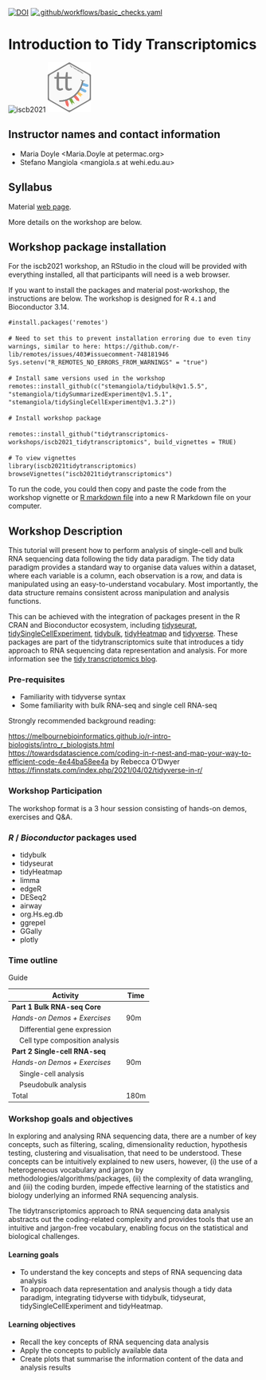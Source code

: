 <!-- badges: start -->
[![DOI](https://zenodo.org/badge/379767139.svg)](https://zenodo.org/badge/latestdoi/379767139)
[![.github/workflows/basic_checks.yaml](https://github.com/tidytranscriptomics-workshops/iscb2021_tidytranscriptomics/workflows/.github/workflows/basic_checks.yaml/badge.svg)](https://github.com/tidytranscriptomics-workshops/iscb2021_tidytranscriptomics/actions) 	
<!-- badges: end -->

# Introduction to Tidy Transcriptomics
<p float="left">
<img height="100" alt="iscb2021" src="man/figures/iscb_logo.png"/>
<img height="100" alt="tidybulk" src="https://github.com/Bioconductor/BiocStickers/blob/master/tidybulk/tidybulk.png?raw=true"/>
</p>

## Instructor names and contact information

* Maria Doyle <Maria.Doyle at petermac.org>  
* Stefano Mangiola <mangiola.s at wehi.edu.au>

## Syllabus

Material [web page](https://tidytranscriptomics-workshops.github.io/iscb2021_tidytranscriptomics/articles/tidytranscriptomics.html).

More details on the workshop are below.

## Workshop package installation 

For the iscb2021 workshop, an RStudio in the cloud will be provided with everything installed, all that participants will need is a web browser. 

If you want to install the packages and material post-workshop, the instructions are below. The workshop is designed for R `4.1` and Bioconductor 3.14.

```
#install.packages('remotes')

# Need to set this to prevent installation erroring due to even tiny warnings, similar to here: https://github.com/r-lib/remotes/issues/403#issuecomment-748181946
Sys.setenv("R_REMOTES_NO_ERRORS_FROM_WARNINGS" = "true")

# Install same versions used in the workshop
remotes::install_github(c("stemangiola/tidybulk@v1.5.5", "stemangiola/tidySummarizedExperiment@v1.5.1", "stemangiola/tidySingleCellExperiment@v1.3.2"))

# Install workshop package

remotes::install_github("tidytranscriptomics-workshops/iscb2021_tidytranscriptomics", build_vignettes = TRUE)

# To view vignettes
library(iscb2021tidytranscriptomics)
browseVignettes("iscb2021tidytranscriptomics")
```

To run the code, you could then copy and paste the code from the workshop vignette or [R markdown file](https://raw.githubusercontent.com/tidytranscriptomics-workshops/iscb2021_tidytranscriptomics/master/vignettes/tidytranscriptomics.Rmd) into a new R Markdown file on your computer.

## Workshop Description

This tutorial will present how to perform analysis of single-cell and bulk RNA sequencing data following the tidy data paradigm. The tidy data paradigm provides a standard way to organise data values within a dataset, where each variable is a column, each observation is a row, and data is manipulated using an easy-to-understand vocabulary. Most importantly, the data structure remains consistent across manipulation and analysis functions.

This can be achieved with the integration of packages present in the R CRAN and Bioconductor ecosystem, including [tidyseurat](https://stemangiola.github.io/tidyseurat/), [tidySingleCellExperiment](https://stemangiola.github.io/tidySingleCellExperiment/), [tidybulk](https://stemangiola.github.io/tidybulk/), [tidyHeatmap](https://stemangiola.github.io/tidyHeatmap/) and [tidyverse](https://www.tidyverse.org/). These packages are part of the tidytranscriptomics suite that introduces a tidy approach to RNA sequencing data representation and analysis. For more information see the [tidy transcriptomics blog](https://stemangiola.github.io/tidytranscriptomics/).

### Pre-requisites

* Familiarity with tidyverse syntax
* Some familiarity with bulk RNA-seq and single cell RNA-seq

Strongly recommended background reading:

https://melbournebioinformatics.github.io/r-intro-biologists/intro_r_biologists.html  
https://towardsdatascience.com/coding-in-r-nest-and-map-your-way-to-efficient-code-4e44ba58ee4a by Rebecca O’Dwyer  
https://finnstats.com/index.php/2021/04/02/tidyverse-in-r/

### Workshop Participation

The workshop format is a 3 hour session consisting of hands-on demos, exercises and Q&A.

### _R_ / _Bioconductor_ packages used

* tidybulk
* tidyseurat
* tidyHeatmap
* limma
* edgeR
* DESeq2
* airway
* org.Hs.eg.db
* ggrepel
* GGally
* plotly


### Time outline

Guide

| Activity                                                | Time |
|---------------------------------------------------------|------|
| **Part 1 Bulk RNA-seq Core**                            |      |
|  *Hands-on Demos + Exercises*                           |  90m |
|      Differential gene expression                       |      |
|      Cell type composition analysis                     |      |
| **Part 2 Single-cell RNA-seq**                          |      |
|  *Hands-on Demos + Exercises*                           |  90m |
|      Single-cell analysis                               |      |
|      Pseudobulk analysis                                |      |
| Total                                                   | 180m |

### Workshop goals and objectives

In exploring and analysing RNA sequencing data, there are a number of key concepts, such as filtering, scaling, dimensionality reduction, hypothesis testing, clustering and visualisation, that need to be understood. These concepts can be intuitively explained to new users, however, (i) the use of a heterogeneous vocabulary and jargon by methodologies/algorithms/packages, (ii) the complexity of data wrangling, and (iii) the coding burden, impede effective learning of the statistics and biology underlying an informed RNA sequencing analysis.

The tidytranscriptomics approach to RNA sequencing data analysis abstracts out the coding-related complexity and provides tools that use an intuitive and jargon-free vocabulary, enabling focus on the statistical and biological challenges.

#### Learning goals

* To understand the key concepts and steps of RNA sequencing data analysis
* To approach data representation and analysis though a tidy data paradigm, integrating tidyverse with tidybulk, tidyseurat, tidySingleCellExperiment and tidyHeatmap.

#### Learning objectives

* Recall the key concepts of RNA sequencing data analysis
* Apply the concepts to publicly available data
* Create plots that summarise the information content of the data and analysis results

